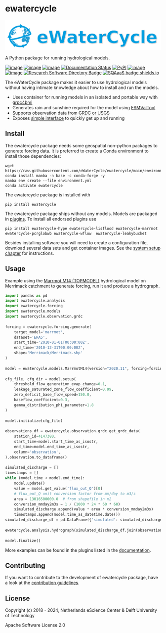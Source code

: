 # ewatercycle

![image](https://github.com/eWaterCycle/ewatercycle/raw/main/docs/examples/logo.png)

A Python package for running hydrological models.

[![image](https://github.com/eWaterCycle/ewatercycle/actions/workflows/ci.yml/badge.svg)](https://github.com/eWaterCycle/ewatercycle/actions/workflows/ci.yml)
[![image](https://sonarcloud.io/api/project_badges/measure?project=eWaterCycle_ewatercycle&metric=alert_status)](https://sonarcloud.io/dashboard?id=eWaterCycle_ewatercycle)
[![image](https://sonarcloud.io/api/project_badges/measure?project=eWaterCycle_ewatercycle&metric=coverage)](https://sonarcloud.io/component_measures?id=eWaterCycle_ewatercycle&metric=coverage)
[![Documentation Status](https://readthedocs.org/projects/ewatercycle/badge/?version=latest)](https://ewatercycle.readthedocs.io/en/latest/?badge=latest)
[![PyPI](https://img.shields.io/pypi/v/ewatercycle)](https://pypi.org/project/ewatercycle/)
[![image](https://img.shields.io/badge/fair--software.eu-%E2%97%8F%20%20%E2%97%8F%20%20%E2%97%8F%20%20%E2%97%8F%20%20%E2%97%8B-yellow)](https://fair-software.eu)
[![image](https://zenodo.org/badge/DOI/10.5281/zenodo.5119389.svg)](https://doi.org/10.5281/zenodo.5119389)
[![Research Software Directory Badge](https://img.shields.io/badge/rsd-ewatercycle-00a3e3.svg)](https://www.research-software.nl/software/ewatercycle)
[![SQAaaS badge shields.io](https://img.shields.io/badge/sqaaas%20software-silver-lightgrey)](https://api.eu.badgr.io/public/assertions/1iy8I58zRvm7P9en2q0Egg "SQAaaS silver badge achieved")

The eWaterCycle package makes it easier to use hydrological models
without having intimate knowledge about how to install and run the
models.

- Uses container for running models in an isolated and portable way
    with [grpc4bmi](https://github.com/eWaterCycle/grpc4bmi)
- Generates rain and sunshine required for the model using
    [ESMValTool](https://www.esmvaltool.org/)
- Supports observation data from [GRDC or
    USGS](https://ewatercycle.readthedocs.io/en/latest/observations.html)
- Exposes [simple
    interface](https://ewatercycle.readthedocs.io/en/latest/user_guide.html)
    to quickly get up and running

## Install

The ewatercycle package needs some geospatial non-python packages to
generate forcing data. It is preferred to create a Conda environment to
install those dependencies:

```shell
wget https://raw.githubusercontent.com/eWaterCycle/ewatercycle/main/environment.yml
conda install mamba -n base -c conda-forge -y
mamba env create --file environment.yml
conda activate ewatercycle
```

The ewatercycle package is installed with

```shell
pip install ewatercycle
```

The ewatercycle package ships without any models. Models are packaged in [plugins](https://ewatercycle.readthedocs.io/en/latest/plugins.html). To install all endorsed plugins use

```shell
pip install ewatercycle-hype ewatercycle-lisflood ewatercycle-marrmot ewatercycle-pcrglobwb ewatercycle-wflow  ewatercycle-leakybucket
```

Besides installing software you will need to create a configuration
file, download several data sets and get container images. See the
[system setup
chapter](https://ewatercycle.readthedocs.org/en/latest/system_setup.html)
for instructions.

## Usage

Example using the [Marrmot M14
(TOPMODEL)](https://github.com/wknoben/MARRMoT/blob/master/MARRMoT/Models/Model%20files/m_14_topmodel_7p_2s.m)
hydrological model on Merrimack catchment to generate forcing, run it
and produce a hydrograph.

```python
import pandas as pd
import ewatercycle.analysis
import ewatercycle.forcing
import ewatercycle.models
import ewatercycle.observation.grdc

forcing = ewatercycle.forcing.generate(
    target_model='marrmot',
    dataset='ERA5',
    start_time='2010-01-01T00:00:00Z',
    end_time='2010-12-31T00:00:00Z',
    shape='Merrimack/Merrimack.shp'
)

model = ewatercycle.models.MarrmotM14(version="2020.11", forcing=forcing)

cfg_file, cfg_dir = model.setup(
    threshold_flow_generation_evap_change=0.1,
    leakage_saturated_zone_flow_coefficient=0.99,
    zero_deficit_base_flow_speed=150.0,
    baseflow_coefficient=0.3,
    gamma_distribution_phi_parameter=1.8
)

model.initialize(cfg_file)

observations_df = ewatercycle.observation.grdc.get_grdc_data(
    station_id=4147380,
    start_time=model.start_time_as_isostr,
    end_time=model.end_time_as_isostr,
    column='observation',
).observation.to_dataframe()

simulated_discharge = []
timestamps = []
while (model.time < model.end_time):
    model.update()
    value = model.get_value('flux_out_Q')[0]
    # flux_out_Q unit conversion factor from mm/day to m3/s
    area = 13016500000.0  # from shapefile in m2
    conversion_mmday2m3s = 1 / (1000 * 24 * 60 * 60)
    simulated_discharge.append(value * area * conversion_mmday2m3s)
    timestamps.append(model.time_as_datetime.date())
simulated_discharge_df = pd.DataFrame({'simulated': simulated_discharge}, index=pd.to_datetime(timestamps))

ewatercycle.analysis.hydrograph(simulated_discharge_df.join(observations_df), reference='observation')

model.finalize()
```

More examples can be found in the plugins listed in the
[documentation](https://ewatercycle.readthedocs.io/en/latest/plugins.html).

## Contributing

If you want to contribute to the development of ewatercycle package,
have a look at the [contribution guidelines](CONTRIBUTING.md).

## License

Copyright (c) 2018 - 2024, Netherlands eScience Center & Delft University of
Technology

Apache Software License 2.0
